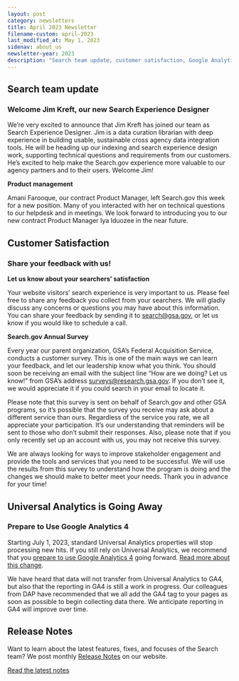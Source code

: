 ```yaml
---
layout: post
category: newsletters
title: April 2023 Newsletter
filename-custom: april-2023
last_modified_at: May 1, 2023
sidenav: about_us
newsletter-year: 2023
description: "Search team update, customer satisfaction, Google Analytics 4, release notes."
---
```

## Search team update

### Welcome Jim Kreft, our new Search Experience Designer

We’re very excited to announce that Jim Kreft has joined our team as Search Experience Designer. Jim is a data curation librarian with deep experience in building usable, sustainable cross agency data integration tools. He will be heading up our indexing and search experience design work, supporting technical questions and requirements from our customers. He’s excited to help make the Search.gov experience more valuable to our agency partners and to their users. Welcome Jim!

**Product management**

Amani Farooque, our contract Product Manager, left Search.gov this week for a new position. Many of you interacted with her on technical questions to our helpdesk and in meetings. We look forward to introducing you to our new contract Product Manager Iya Iduozee in the near future.


## Customer Satisfaction
### Share your feedback with us!

**Let us know about your searchers’ satisfaction**

Your website visitors’ search experience is very important to us. Please feel free to share any feedback you collect from your searchers. We will gladly discuss any concerns or questions you may have about this information. You can share your feedback by sending it to [search@gsa.gov](search@gsa.gov), or let us know if you would like to schedule a call.


**Search.gov Annual Survey**

Every year our parent organization, GSA’s Federal Acquisition Service, conducts a customer survey. This is one of the main ways we can learn your feedback, and let our leadership know what you think. You should soon be receiving an email with the subject line “How are we doing? Let us know!” from GSA’s address [surveys@research.gsa.gov](surveys@research.gsa.gov). If you don’t see it, we would appreciate it if you could search in your email to locate it.

Please note that this survey is sent on behalf of Search.gov and other GSA programs, so it’s possible that the survey you receive may ask about a different service than ours. Regardless of the service you rate, we all appreciate your participation. It’s our understanding that reminders will be sent to those who don’t submit their responses. Also, please note that if you only recently set up an account with us, you may not receive this survey.

We are always looking for ways to improve stakeholder engagement and provide the tools and services that you need to be successful. We will use the results from this survey to understand how the program is doing and the changes we should make to better meet your needs. Thank you in advance for your time!


## Universal Analytics is Going Away
### Prepare to Use Google Analytics 4

Starting July 1, 2023, standard Universal Analytics properties will stop processing new hits. If you still rely on Universal Analytics, we recommend that you [prepare to use Google Analytics 4](https://support.google.com/analytics/answer/10759417) going forward. [Read more about this change](https://support.google.com/analytics/answer/11583528?hl=en).

We have heard that data will not transfer from Universal Analytics to GA4, but also that the reporting in GA4 is still a work in progress. Our colleagues from DAP have recommended that we all add the GA4 tag to your pages as soon as possible to begin collecting data there. We anticipate reporting in GA4 will improve over time.


## Release Notes

Want to learn about the latest features, fixes, and focuses of the Search team? We post monthly [Release Notes]({{site.baseurl}}/about/updates/releases) on our website.

[Read the latest notes](https://search.gov/about/updates/releases/march-2023.html)
